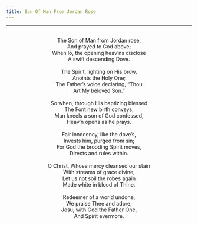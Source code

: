 ```yaml
---
title: Son Of Man From Jordan Rose
---
```


---
<center>
<br/>
The Son of Man from Jordan rose,<br/>
And prayed to God above;<br/>
When lo, the opening heav’ns disclose<br/>
A swift descending Dove.<br/>
<br/>
The Spirit, lighting on His brow,<br/>
Anoints the Holy One;<br/>
The Father’s voice declaring, “Thou<br/>
Art My belovèd Son.”<br/>
<br/>
So when, through His baptizing blessed<br/>
The Font new birth conveys,<br/>
Man kneels a son of God confessed,<br/>
Heav’n opens as he prays.<br/>
<br/>
Fair innocency, like the dove’s,<br/>
Invests him, purged from sin;<br/>
For God the brooding Spirit moves,<br/>
Directs and rules within.<br/>
<br/>
O Christ, Whose mercy cleansed our stain<br/>
With streams of grace divine,<br/>
Let us not soil the robes again<br/>
Made white in blood of Thine.<br/>
<br/>
Redeemer of a world undone,<br/>
We praise Thee and adore,<br/>
Jesu, with God the Father One,<br/>
And Spirit evermore.<br/>

</center>